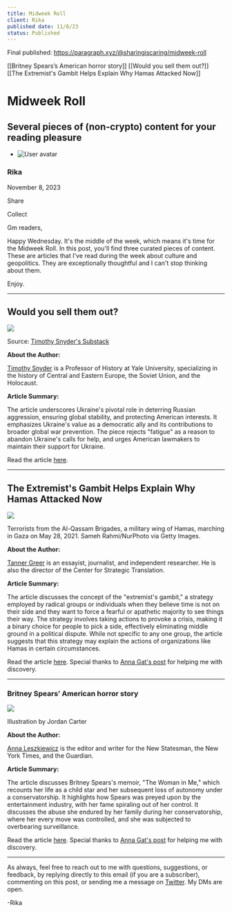 ```yaml
---
title: Midweek Roll
client: Rika
published date: 11/8/23
status: Published
---
```

Final published: https://paragraph.xyz/@sharingiscaring/midweek-roll

[[Britney Spears’s American horror story]]
[[Would you sell them out?]]
[[The Extremist's Gambit Helps Explain Why Hamas Attacked Now]]

# Midweek Roll

## Several pieces of (non-crypto) content for your reading pleasure

- ![User avatar](https://paragraph.xyz/_next/image?url=https%3A%2F%2Fstorage.googleapis.com%2Fpapyrus_images%2Faed209452feec1d4b7e55a02265ffeb6&w=96&q=75)

### Rika

November 8, 2023

[](https://rainbow.me/0x28Cd26d85b4ac655A489Aa3f259F81283BD1A804)[](https://twitter.com/rikagoldberg)

Share

Collect

Gm readers,

Happy Wednesday. It's the middle of the week, which means it's time for the Midweek Roll. In this post, you'll find three curated pieces of content. These are articles that I've read during the week about culture and geopolitics. They are exceptionally thoughtful and I can't stop thinking about them.

Enjoy.

---

## **Would you sell them out?**

![](https://storage.googleapis.com/papyrus_images/fcb0dd3749f9d7e63044d30bff589e8e.jpg)

Source: [Timothy Snyder's Substack](https://snyder.substack.com/p/would-you-sell-them-out?utm_campaign=email-half-post&r=9hhag&utm_source=substack&utm_medium=email)

**About the Author:**

[Timothy Snyder](https://timothysnyder.org/) is a Professor of History at Yale University, specializing in the history of Central and Eastern Europe, the Soviet Union, and the Holocaust.

**Article Summary:**

The article underscores Ukraine's pivotal role in deterring Russian aggression, ensuring global stability, and protecting American interests. It emphasizes Ukraine's value as a democratic ally and its contributions to broader global war prevention. The piece rejects "fatigue" as a reason to abandon Ukraine's calls for help, and urges American lawmakers to maintain their support for Ukraine.

Read the article [here](https://snyder.substack.com/p/would-you-sell-them-out?utm_campaign=email-half-post&r=9hhag&utm_source=substack&utm_medium=email).

---

## The Extremist's Gambit Helps Explain Why Hamas Attacked Now

![](https://storage.googleapis.com/papyrus_images/12cbbbe3190e961e10f61b1112f0ab7f.jpg)

Terrorists from the Al-Qassam Brigades, a military wing of Hamas, marching in Gaza on May 28, 2021. Sameh Rahmi/NurPhoto via Getty Images.

**About the Author:**

[Tanner Greer](https://scholars-stage.org/about-the-author/) is an essayist, journalist, and independent researcher. He is also the director of the Center for Strategic Translation.

**Article Summary:**

The article discusses the concept of the "extremist's gambit," a strategy employed by radical groups or individuals when they believe time is not on their side and they want to force a fearful or apathetic majority to see things their way. The strategy involves taking actions to provoke a crisis, making it a binary choice for people to pick a side, effectively eliminating middle ground in a political dispute. While not specific to any one group, the article suggests that this strategy may explain the actions of organizations like Hamas in certain circumstances.

Read the article [here](https://mosaicmagazine.com/response/israel-zionism/2023/10/the-extremists-gambit-helps-explain-why-hamas-attacked-now/). Special thanks to [Anna Gat's post](https://interintellect.substack.com/p/anna-gat-what-to-read-this-weekend-bc4) for helping me with discovery.

---

### **Britney Spears’ American horror story**

![](https://storage.googleapis.com/papyrus_images/86a49b0caffa90bf55569dc25888bf6c.jpg)

Illustration by Jordan Carter

**About the Author:**

[Anna Leszkiewicz](https://www.annaleszkie.com/) is the editor and writer for the New Statesman, the New York Times, and the Guardian.

**Article Summary:**

The article discusses Britney Spears's memoir, "The Woman in Me," which recounts her life as a child star and her subsequent loss of autonomy under a conservatorship. It highlights how Spears was preyed upon by the entertainment industry, with her fame spiraling out of her control. It discusses the abuse she endured by her family during her conservatorship, where her every move was controlled, and she was subjected to overbearing surveillance.

Read the article [here](https://www.newstatesman.com/culture/books/2023/10/britney-spears-the-woman-in-book-review). Special thanks to [Anna Gat's post](https://interintellect.substack.com/p/anna-gat-what-to-read-this-weekend-bc4) for helping me with discovery.

---

As always, feel free to reach out to me with questions, suggestions, or feedback, by replying directly to this email (if you are a subscriber), commenting on this post, or sending me a message on [Twitter](https://twitter.com/RikaGoldberg). My DMs are open.

-Rika